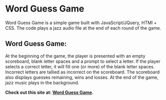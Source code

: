 # **Word Guess Game**

Word Guess Game is a simple game built with JavaScript/JQuery, HTMl + CSS. The code plays a jazz audio file at the end of each round of the game. 


## **Word Guess Game:**

At the beginning of the game, the player is presented with an empty scoreboard, blank letter spaces and a prompt to select a letter. If the player selects a correct letter, it will fill one (or more) of the blank letter spaces. Incorrect letters are tallied as incorrect on the scoreboard. The scoreboard also displays guesses remaining, wins and losses. At the end of the game, jazz music plays in the background. 



**Check out this site at: [Word Guess Game](https://dalep1988.github.io/TriviaGame/.).**
